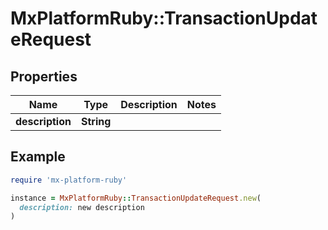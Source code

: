 # MxPlatformRuby::TransactionUpdateRequest

## Properties

| Name | Type | Description | Notes |
| ---- | ---- | ----------- | ----- |
| **description** | **String** |  |  |

## Example

```ruby
require 'mx-platform-ruby'

instance = MxPlatformRuby::TransactionUpdateRequest.new(
  description: new description
)
```

